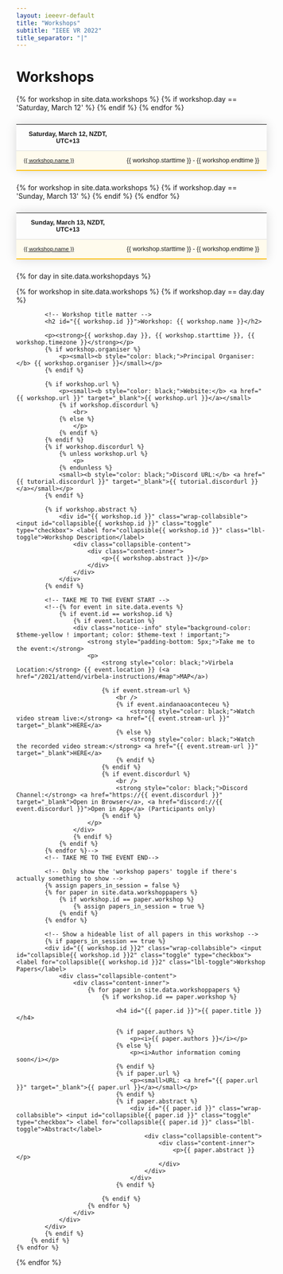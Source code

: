 ```yaml
---
layout: ieeevr-default
title: "Workshops"
subtitle: "IEEE VR 2022"
title_separator: "|"
---
```


<style>
    .styled-table {
        border-collapse: collapse;
        margin: 25px 0;
        font-size: 0.9em;
        font-family: sans-serif;
        /*min-width: 400px;*/
        box-shadow: 0 0 20px rgba(0, 0, 0, 0.15);
        display: table;
    }

    .styled-table thead tr {
        background-color: #fec10d;
        color: #ffffff;
        text-align: left;
    }

    .styled-table th,
    .styled-table td {
        padding: 12px 15px;
    }

    .styled-table tbody tr {
        border-bottom: 1px solid #dddddd;
    }

    .styled-table tbody tr:nth-of-type(even) {
        background-color: #fffbed;
    }

    .styled-table tbody tr:last-of-type {
        border-bottom: 2px solid #fec10d;
    }

    .styled-table tbody tr.active-row {
        font-weight: bold;
        color: #fec10d;
    }

    /* Collapsible */
    input[type='checkbox'] {
        display: none;
    }

    .wrap-collabsible {
        margin: 1rem 0;
    }

    .lbl-toggle {
        display: block;
        font-weight: bold;
        /* font-family: monospace; */
        font-size: 0.8rem;
        text-align: left;
        padding: 0rem;
        color: #fec10d;
        background: #ffffff;
        cursor: pointer;
        border-radius: 7px;
        transition: all 0.25s ease-out;
    }

    .lbl-toggle:hover {
        /*color: #FFF;*/
    }

    .lbl-toggle::before {
        content: ' ';
        display: inline-block;
        border-top: 5px solid transparent;
        border-bottom: 5px solid transparent;
        border-left: 5px solid currentColor;
        vertical-align: middle;
        margin-right: .7rem;
        transform: translateY(-2px);
        transition: transform .2s ease-out;
    }

    .toggle:checked+.lbl-toggle::before {
        transform: rotate(90deg) translateX(-3px);
    }

    .collapsible-content {
        max-height: 0px;
        overflow: hidden;
        transition: max-height .25s ease-in-out;
    }

    .toggle:checked+.lbl-toggle+.collapsible-content {
        max-height: 1500px;
    }

    .toggle:checked+.lbl-toggle {
        border-bottom-right-radius: 0;
        border-bottom-left-radius: 0;
    }

    .collapsible-content .content-inner {
        background: white;
        /* rgba(0, 105, 255, .2);*/
        border-bottom: 1px solid white;
        border-bottom-left-radius: 7px;
        border-bottom-right-radius: 7px;
        padding: .5rem 1rem;
    }

    .collapsible-content p {
        margin-bottom: 0;
    }

</style>

<h1>Workshops</h1>

<div>
    <table class="styled-table" style="font-size: 0.9em; ">
        <tr>
            <th>Saturday, March 12, NZDT, UTC+13</th>
            <th></th>
        </tr>
        {% for workshop in site.data.workshops %}
            {% if workshop.day == 'Saturday, March 12' %}
                <tr>
                    <td style="font-size: 0.9em;"><a href="#{{ workshop.id }}">{{ workshop.name }}</a></td>
                    <td style="white-space: nowrap; text-align: right;">{{ workshop.starttime }} - {{ workshop.endtime }}</td>
                </tr>
            {% endif %}
        {% endfor %}
    </table>
</div>
<div>
    <table class="styled-table" style="font-size: 0.9em; ">
        <tr>
            <th>Sunday, March 13, NZDT, UTC+13</th>
            <th></th>
        </tr>
        {% for workshop in site.data.workshops %}
            {% if workshop.day == 'Sunday, March 13' %}
                <tr>
                    <td style="font-size: 0.9em;"><a href="#{{ workshop.id }}">{{ workshop.name }}</a></td>
                    <td style="white-space: nowrap; text-align: right;">{{ workshop.starttime }} - {{ workshop.endtime }}</td>
                </tr>
            {% endif %}
        {% endfor %}
    </table>
</div>


<!-- 
INVITED MISSING
-->


{% for day in site.data.workshopdays %}
<div>
    {% for workshop in site.data.workshops %}
        {% if workshop.day == day.day %}

            <!-- Workshop title matter -->
            <h2 id="{{ workshop.id }}">Workshop: {{ workshop.name }}</h2>
    
            <p><strong>{{ workshop.day }}, {{ workshop.starttime }}, {{ workshop.timezone }}</strong></p>
            {% if workshop.organiser %}
                <p><small><b style="color: black;">Principal Organiser:</b> {{ workshop.organiser }}</small></p>
            {% endif %}

            {% if workshop.url %}
                <p><small><b style="color: black;">Website:</b> <a href="{{ workshop.url }}" target="_blank">{{ workshop.url }}</a></small>
                {% if workshop.discordurl %}
                    <br>
                {% else %}
                    </p>
                {% endif %}
            {% endif %}
            {% if workshop.discordurl %}
                {% unless workshop.url %}
                    <p>
                {% endunless %}
                <small><b style="color: black;">Discord URL:</b> <a href="{{ tutorial.discordurl }}" target="_blank">{{ tutorial.discordurl }}</a></small></p>
            {% endif %}

            {% if workshop.abstract %}
                <div id="{{ workshop.id }}" class="wrap-collabsible"> <input id="collapsible{{ workshop.id }}" class="toggle" type="checkbox"> <label for="collapsible{{ workshop.id }}" class="lbl-toggle">Workshop Description</label>
                    <div class="collapsible-content">
                        <div class="content-inner">
                            <p>{{ workshop.abstract }}</p>
                        </div>
                    </div>
                </div>
            {% endif %}
    
            <!-- TAKE ME TO THE EVENT START -->
            <!--{% for event in site.data.events %}
                {% if event.id == workshop.id %}
                    {% if event.location %}
                    <div class="notice--info" style="background-color: $theme-yellow ! important; color: $theme-text ! important;">
                        <strong style="padding-bottom: 5px;">Take me to the event:</strong>
                        <p>
                            <strong style="color: black;">Virbela Location:</strong> {{ event.location }} (<a href="/2021/attend/virbela-instructions/#map">MAP</a>)

                            {% if event.stream-url %}
                                <br />
                                {% if event.aindanaoaconteceu %}
                                    <strong style="color: black;">Watch video stream live:</strong> <a href="{{ event.stream-url }}" target="_blank">HERE</a>
                                {% else %}
                                    <strong style="color: black;">Watch the recorded video stream:</strong> <a href="{{ event.stream-url }}" target="_blank">HERE</a>
                                {% endif %}
                            {% endif %}
                            {% if event.discordurl %}
                                <br />
                                <strong style="color: black;">Discord Channel:</strong> <a href="https://{{ event.discordurl }}" target="_blank">Open in Browser</a>, <a href="discord://{{ event.discordurl }}">Open in App</a> (Participants only)
                            {% endif %}
                        </p>
                    </div>
                    {% endif %}
                {% endif %}
            {% endfor %}-->
            <!-- TAKE ME TO THE EVENT END-->
    
            <!-- Only show the 'workshop papers' toggle if there's actually something to show -->
            {% assign papers_in_session = false %}
            {% for paper in site.data.workshoppapers %}
                {% if workshop.id == paper.workshop %}
                    {% assign papers_in_session = true %}
                {% endif %}
            {% endfor %}

            <!-- Show a hideable list of all papers in this workshop -->
            {% if papers_in_session == true %}
            <div id="{{ workshop.id }}2" class="wrap-collabsible"> <input id="collapsible{{ workshop.id }}2" class="toggle" type="checkbox"> <label for="collapsible{{ workshop.id }}2" class="lbl-toggle">Workshop Papers</label>
                <div class="collapsible-content">
                    <div class="content-inner">
                        {% for paper in site.data.workshoppapers %}
                            {% if workshop.id == paper.workshop %}

                                <h4 id="{{ paper.id }}">{{ paper.title }}</h4>

                                {% if paper.authors %}
                                    <p><i>{{ paper.authors }}</i></p>
                                {% else %}
                                    <p><i>Author information coming soon</i></p>
                                {% endif %}
                                {% if paper.url %}
                                    <p><small>URL: <a href="{{ paper.url }}" target="_blank">{{ paper.url }}</a></small></p>
                                {% endif %}
                                {% if paper.abstract %}
                                    <div id="{{ paper.id }}" class="wrap-collabsible"> <input id="collapsible{{ paper.id }}" class="toggle" type="checkbox"> <label for="collapsible{{ paper.id }}" class="lbl-toggle">Abstract</label>
                                        <div class="collapsible-content">
                                            <div class="content-inner">
                                                <p>{{ paper.abstract }}</p>
                                            </div>
                                        </div>
                                    </div>
                                {% endif %}

                            {% endif %}
                        {% endfor %}
                    </div>
                </div>
            </div>
            {% endif %}
        {% endif %}
    {% endfor %}
</div>
{% endfor %}

